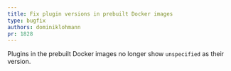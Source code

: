```yaml
---
title: Fix plugin versions in prebuilt Docker images
type: bugfix
authors: dominiklohmann
pr: 1828
---
```


Plugins in the prebuilt Docker images no longer show `unspecified` as their
version.
